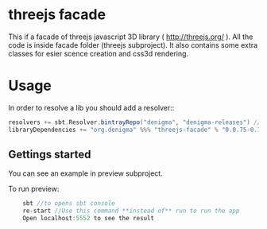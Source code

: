 threejs facade
==============

This if a facade of threejs javascript 3D library ( http://threejs.org/ ).
All the code is inside facade folder (threejs subproject).
It also contains some extra classes for esier scence creation and css3d rendering.

Usage
=====

In order to resolve a lib you should add a resolver::
```scala
resolvers += sbt.Resolver.bintrayRepo("denigma", "denigma-releases") //add resolver
libraryDependencies += "org.denigma" %%% "threejs-facade" % "0.0.75-0.1.6" //add dependency
```

Gettings started
----------------

You can see an example in preview subproject.

To run preview:
```sbt
    sbt //to opens sbt console
    re-start //Use this command **instead of** run to run the app
    Open localhost:5552 to see the result
```

